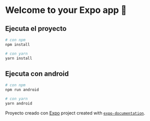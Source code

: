 # Welcome to your Expo app 👋

## Ejecuta el proyecto

```bash
# con npm
npm install

# con yarn
yarn install
```

## Ejecuta con android

```bash
# con npm
npm run android

# con yarn
yarn android
```


Proyecto creado con [Expo](https://expo.dev) project created with [`expo-documentation`](https://docs.expo.dev).
